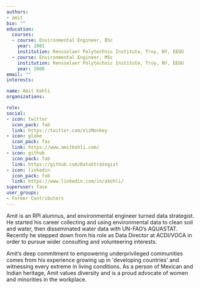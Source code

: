 ```yaml
---
authors:
- amit
bio: ""
education:
  courses:
  - course: Environmental Engineer, BSc
    year: 2001
    institution: Rensselaer Polytechnic Institute, Troy, NY, EEUU
  - course: Environmental Engineer, MSc
    institution: Rensselaer Polytechnic Institute, Troy, NY, EEUU
    year: 2008
email: ""
interests:

name: Amit Kohli
organizations:

role:
social:
- icon: twitter
  icon_pack: fab
  link: https://twitter.com/VizMonkey
- icon: globe
  icon_pack: fas
  link: https://www.amitkohli.com/  
- icon: github
  icon_pack: fab
  link: https://github.com/DataStrategist
- icon: linkedin
  icon_pack: fab
  link: https://www.linkedin.com/in/akohli/
superuser: fase
user_groups:
- Former Contributors
---
```


Amit is an RPI alumnus, and environmental engineer turned data strategist. He started his career collecting and using environmental data to clean soil and water, then disseminated water data with UN-FAO’s AQUASTAT. Recently he stepped down from his role as Data Director at ACDI/VOCA in order to pursue wider consulting and volunteering interests.

Amit’s deep commitment to empowering underprivileged communities comes from his experience growing up in 'developing countries' and witnessing every extreme in living conditions. As a person of Mexican and Indian heritage, Amit values diversity and is a proud advocate of women and minorities in the workplace.
